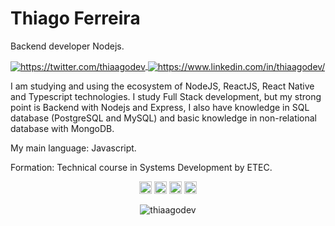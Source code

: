 # Thiago Ferreira

Backend developer Nodejs.

<p align="left">
 <a href="https://twitter.com/thiaagodev" target="blank">
   <img 
        align="center" 
        src="https://img.shields.io/badge/twitter-%231DA1F2.svg?&style=for-the-badge&logo=twitter&logoColor=white" alt="https://twitter.com/thiaagodev"/>
  </a>
   <a href="https://www.linkedin.com/in/thiaagodev" target="blank">
    <img 
         align="center" 
         src="https://img.shields.io/badge/linkedin-%230077B5.svg?&style=for-the-badge&logo=linkedin&logoColor=white" alt="https://www.linkedin.com/in/thiaagodev/"
    />
  </a>
</p>

  I am studying and using the ecosystem of NodeJS, ReactJS, React Native and Typescript technologies. I study Full Stack development, but my strong point is Backend with Nodejs and Express, I also have knowledge in SQL database (PostgreSQL and MySQL) and basic knowledge in non-relational database with MongoDB.

My main language: Javascript.

Formation: Technical course in Systems Development by ETEC.

<p align="center">
    <img src="https://devicon.dev/devicon.git/icons/javascript/javascript-original.svg" alt="javascript"  width="20 "height="20"/>
    <img src="https://devicon.dev/devicon.git/icons/nodejs/nodejs-original.svg" alt="nodejs"  width="20 "height="20"/>
    <img src="https://devicon.dev/devicon.git/icons/react/react-original.svg" alt="reactjs"  width="20 "height="20"/>
    <img src="https://devicon.dev/devicon.git/icons/typescript/typescript-original.svg" alt="typescript"  width="20 "height="20"/>
</p>

<p  align="center">
  <img src="https://github-readme-stats.vercel.app/api/top-langs/?username=thiaagodev&theme=dark" alt="thiaagodev" />
</p>


